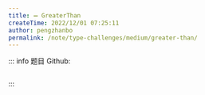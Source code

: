 ```yaml
---
title: ➖ GreaterThan
createTime: 2022/12/01 07:25:11
author: pengzhanbo
permalink: /note/type-challenges/medium/greater-than/
---
```


::: info 题目
Github: []()

```ts
```
:::
